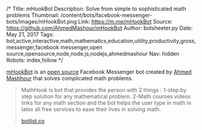/*
Title: mHookBot
Description: Solve from simple to sophisticated math problems
Thumbnail: /content/bots/facebook-messenger-bots/images/mHookBot.png
Link: https://m.me/mHookBot
Source: https://github.com/AhmedMashour/mHookBot
Author: botsheeter.py
Date: May 21, 2017
Tags: bot,active,interactive,math,mathematics,education,utility,productivity,gross,messenger,facebook messenger,open source,opensource,node,node.js,nodejs,ahmedmashour
Nav: hidden
Robots: index,follow
*/

[mHookBot](https://m.me/mHookBot) is an [open source](https://github.com/AhmedMashour/mHookBot) Facebook Messenger bot created by [Ahmed Mashhour](https://github.com/AhmedMashour) that solves complicated math problems.

> MathHook is bot that provides the person with 2 things : 1-step by step solution for any mathematical problem. 2-Math courses videos links for any math section and the bot helps the user type in math in latex all free services to ease their lives in solving math. 
>
> [botlist.co](https://botlist.co/bots/2741-mathhook)
